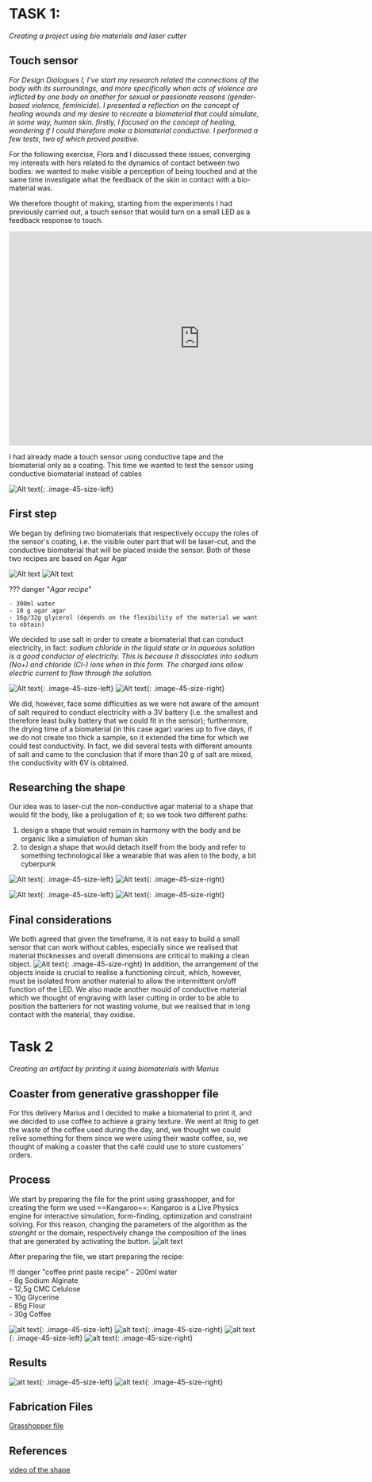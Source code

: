 
# TASK 1:

*Creating a project using bio materials and laser cutter*

## Touch sensor

*For Design Dialogues I, I’ve start my research related the connections of the body with its surroundings, and more specifically when acts of violence are inflicted by one body on another for sexual or passionate reasons (gender-based violence, feminicide). I presented a reflection on the concept of healing wounds and my desire to recreate a biomaterial that could simulate, in some way, human skin. firstly, I focused on the concept of healing, wondering if I could therefore make a biomaterial conductive. I performed a few tests, two of which proved positive.*

For the following exercise, Flora and I discussed these issues, converging my interests with hers related to the dynamics of contact between two bodies: we wanted to make visible a perception of being touched and at the same time investigate what the feedback of the skin in contact with a bio-material was.

We therefore thought of making, starting from the experiments I had previously carried out, a touch sensor that would turn on a small LED as a feedback response to touch.

<iframe width="768" height="432" src="https://miro.com/app/live-embed/uXjVN3uqsSI=/?moveToViewport=-317,-168,654,491&embedId=982645797564" frameborder="0" scrolling="no" allow="fullscreen; clipboard-read; clipboard-write" allowfullscreen></iframe>

I had already made a touch sensor using conductive tape and the biomaterial only as a coating.
This time we wanted to test the sensor using conductive biomaterial instead of cables

![Alt text](<../images/image (5).png>){: .image-45-size-left}

## First step
We began by defining two biomaterials that respectively occupy the roles of the sensor's coating, i.e. the visible outer part that will be laser-cut, and the conductive biomaterial that will be placed inside the sensor.
Both of these two recipes are based on Agar Agar

![Alt text](../images/DP05.png)
![Alt text](../images/DP06.png)

<brr>
<brr>
<brr>


??? danger "*Agar recipe*"

    - 300ml water
    - 10 g agar agar
    - 16g/32g glycerol (depends on the flexibility of the material we want to obtain)

We decided to use salt in order to create a biomaterial that can conduct electricity, in fact:
*sodium chloride in the liquid state or in aqueous solution is a good conductor of electricity. This is because it dissociates into sodium (Na+) and chloride (Cl-) ions when in this form. The charged ions allow electric current to flow through the solution.*


![Alt text](../images/DP01.png){: .image-45-size-left}
![Alt text](../images/DP04.png){: .image-45-size-right}

<brr>
<brr>
<brr>


We did, however, face some difficulties as we were not aware of the amount of salt required to conduct electricity with a 3V battery (i.e. the smallest and therefore least bulky battery that we could fit in the sensor); furthermore, the drying time of a biomaterial (in this case agar) varies up to five days, if we do not create too thick a sample, so it extended the time for which we could test conductivity.
In fact, we did several tests with different amounts of salt and came to the conclusion that if more than 20 g of salt are mixed, the conductivity with 6V is obtained.

## Researching the shape

Our idea was to laser-cut the non-conductive agar material to a shape that would fit the body, like a prolugation of it; so we took two different paths:
1. design a shape that would remain in harmony with the body and be organic like a simulation of human skin
2. to design a shape that would detach itself from the body and refer to something technological like a wearable that was alien to the body, a bit cyberpunk

![Alt text](../images/inspo.png){: .image-45-size-left}
![Alt text](../images/inspo2.jpg){: .image-45-size-right}

![Alt text](../images/DP08.png){: .image-45-size-left}
![Alt text](../images/DP07.png){: .image-45-size-right}


## Final considerations

We both agreed that given the timeframe, it is not easy to build a small sensor that can work without cables, especially since we realised that material thicknesses and overall dimensions are critical to making a clean object. 
![Alt text](../images/DPGIF.gif){: .image-45-size-right}
In addition, the arrangement of the objects inside is crucial to realise a functioning circuit, which, however, must be isolated from another material to allow the intermittent on/off function of the LED. 
We also made another mould of conductive material which we thought of engraving with laser cutting in order to be able to position the batteriers for not wasting volume, but we realised that in long contact with the material, they oxidise.



# Task 2
*Creating an artifact by printing it using biomaterials with Marius*

## Coaster from generative grasshopper file

For this delivery Marius and I decided to make a biomaterial to print it, and we decided to use coffee to achieve a grainy texture.
We went at Itnig to get the waste of the coffee used during the day, and, we thought we could relive something for them since we were using their waste coffee,
so, we thought of making a coaster that the café could use to store customers' orders.

## Process 
We start by preparing the file for the print using grasshopper, and for creating the form we used ==Kangaroo==: Kangaroo is a Live Physics engine for interactive simulation, form-finding, optimization and constraint solving.
For this reason, changing the parameters of the algorithm as the *strenght* or the domain, respectively change the composition of the lines that are generated by activating the button.
![alt text](../images/digital_protyping/task2dp.gif)

After preparing the file, we start preparing the recipe:

!!! danger "coffee print paste recipe"
    - 200ml water <br>
    - 8g Sodium Alginate <br>
    - 12,5g CMC Celulose <br>
    - 10g Glycerine <br>
    - 85g Flour <br>
    - 30g Coffee <br>




![alt text](../images/digital_protyping/DP06.png){: .image-45-size-left}
![alt text](../images/digital_protyping/DP05.png){: .image-45-size-right}
![alt text](../images/digital_protyping/DP04.png){: .image-45-size-left}
![alt text](../images/digital_protyping/DP03.png){: .image-45-size-right}

## Results
![alt text](../images/digital_protyping/DP01.png){: .image-45-size-left}
![alt text](../images/digital_protyping/DP02.png){: .image-45-size-right}


## Fabrication Files

[Grasshopper file](../images/fabrication_files/MODELGH.gh)
## References

[video of the shape](https://www.youtube.com/watch?v=-r-xMcZxFtU)